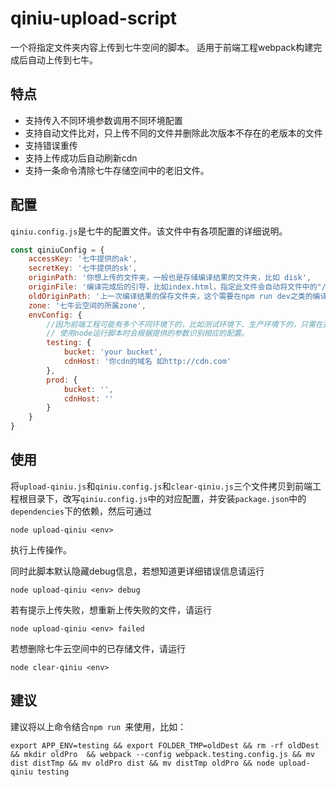 # qiniu-upload-script
一个将指定文件夹内容上传到七牛空间的脚本。
适用于前端工程webpack构建完成后自动上传到七牛。
## 特点
- 支持传入不同环境参数调用不同环境配置
- 支持自动文件比对，只上传不同的文件并删除此次版本不存在的老版本的文件
- 支持错误重传
- 支持上传成功后自动刷新cdn
- 支持一条命令清除七牛存储空间中的老旧文件。


## 配置
`qiniu.config.js`是七牛的配置文件。该文件中有各项配置的详细说明。

```js
const qiniuConfig = {
	accessKey: '七牛提供的ak',
	secretKey: '七牛提供的sk',
	originPath: '你想上传的文件夹，一般也是存储编译结果的文件夹，比如 disk',
	originFile: '编译完成后的引导，比如index.html，指定此文件会自动将文件中的"/styles/images/a.png"替换为"${cdnHost}/styles/images/a.png"',
	oldOriginPath: '上一次编译结果的保存文件夹，这个需要在npm run dev之类的编译命令中完成，也为了能快速的回退版本。如 oldDisk',
	zone: '七牛云空间的所属zone',
	envConfig: {
		//因为前端工程可能有多个不同环境下的，比如测试环境下、生产环境下的，只需在这里分别配置不同环境下的bucket和cdn的域名就可以了
		// 使用node运行脚本时会根据提供的参数识别相应的配置。
		testing: {
			bucket: 'your bucket',
			cdnHost: '你cdn的域名 如http://cdn.com'
		},
		prod: {
			bucket: '',
			cdnHost: ''
		}
	}
}
```

## 使用
将`upload-qiniu.js`和`qiniu.config.js`和`clear-qiniu.js`三个文件拷贝到前端工程根目录下，改写`qiniu.config.js`中的对应配置，并安装`package.json`中的`dependencies`下的依赖，然后可通过

```
node upload-qiniu <env>
```

执行上传操作。 

同时此脚本默认隐藏debug信息，若想知道更详细错误信息请运行

```
node upload-qiniu <env> debug
```
若有提示上传失败，想重新上传失败的文件，请运行

```
node upload-qiniu <env> failed
```
若想删除七牛云空间中的已存储文件，请运行

```
node clear-qiniu <env>
```
## 建议
建议将以上命令结合`npm run `来使用，比如：

```
export APP_ENV=testing && export FOLDER_TMP=oldDest && rm -rf oldDest && mkdir oldPro  && webpack --config webpack.testing.config.js && mv dist distTmp && mv oldPro dist && mv distTmp oldPro && node upload-qiniu testing
```
